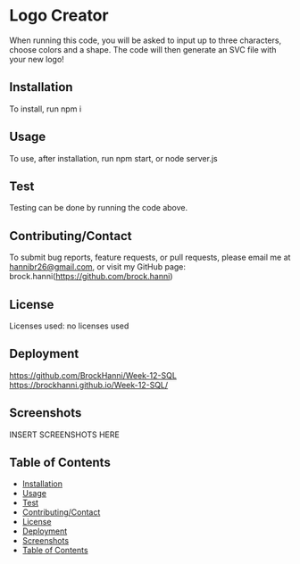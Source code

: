 # Logo Creator

When running this code, you will be asked to input up to three characters, choose colors and a shape. The code will then generate an SVC file with your new logo!

## Installation

To install, run npm i

## Usage

To use, after installation, run npm start, or node server.js

## Test

Testing can be done by running the code above.

## Contributing/Contact

To submit bug reports, feature requests, or pull requests, please email me at hannibr26@gmail.com, or visit my GitHub page: brock.hanni(https://github.com/brock.hanni)

## License

Licenses used: no licenses used

## Deployment

https://github.com/BrockHanni/Week-12-SQL
https://brockhanni.github.io/Week-12-SQL/

## Screenshots

INSERT SCREENSHOTS HERE

## Table of Contents
- [Installation](#installation)
- [Usage](#usage)
- [Test](#test)
- [Contributing/Contact](#contributing/Contact)
- [License](#license)
- [Deployment](#deployment)
- [Screenshots](#screenshots)
- [Table of Contents](#table-of-contents)
